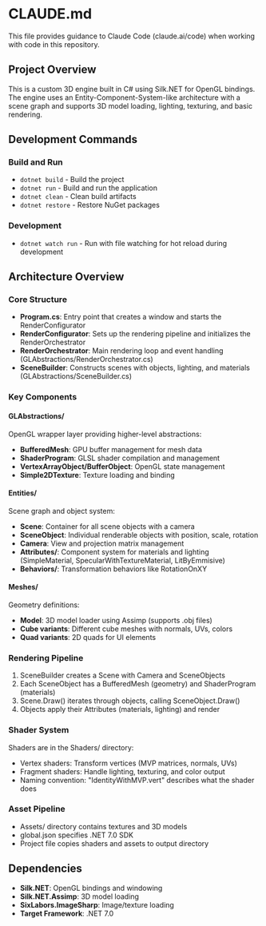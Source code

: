 # CLAUDE.md

This file provides guidance to Claude Code (claude.ai/code) when working with code in this repository.

## Project Overview

This is a custom 3D engine built in C# using Silk.NET for OpenGL bindings. The engine uses an Entity-Component-System-like architecture with a scene graph and supports 3D model loading, lighting, texturing, and basic rendering.

## Development Commands

### Build and Run
- `dotnet build` - Build the project
- `dotnet run` - Build and run the application
- `dotnet clean` - Clean build artifacts
- `dotnet restore` - Restore NuGet packages

### Development
- `dotnet watch run` - Run with file watching for hot reload during development

## Architecture Overview

### Core Structure
- **Program.cs**: Entry point that creates a window and starts the RenderConfigurator
- **RenderConfigurator**: Sets up the rendering pipeline and initializes the RenderOrchestrator
- **RenderOrchestrator**: Main rendering loop and event handling (GLAbstractions/RenderOrchestrator.cs)
- **SceneBuilder**: Constructs scenes with objects, lighting, and materials (GLAbstractions/SceneBuilder.cs)

### Key Components

#### GLAbstractions/
OpenGL wrapper layer providing higher-level abstractions:
- **BufferedMesh**: GPU buffer management for mesh data
- **ShaderProgram**: GLSL shader compilation and management
- **VertexArrayObject/BufferObject**: OpenGL state management
- **Simple2DTexture**: Texture loading and binding

#### Entities/
Scene graph and object system:
- **Scene**: Container for all scene objects with a camera
- **SceneObject**: Individual renderable objects with position, scale, rotation
- **Camera**: View and projection matrix management
- **Attributes/**: Component system for materials and lighting (SimpleMaterial, SpecularWithTextureMaterial, LitByEmmisive)
- **Behaviors/**: Transformation behaviors like RotationOnXY

#### Meshes/
Geometry definitions:
- **Model**: 3D model loader using Assimp (supports .obj files)
- **Cube variants**: Different cube meshes with normals, UVs, colors
- **Quad variants**: 2D quads for UI elements

### Rendering Pipeline
1. SceneBuilder creates a Scene with Camera and SceneObjects
2. Each SceneObject has a BufferedMesh (geometry) and ShaderProgram (materials)
3. Scene.Draw() iterates through objects, calling SceneObject.Draw()
4. Objects apply their Attributes (materials, lighting) and render

### Shader System
Shaders are in the Shaders/ directory:
- Vertex shaders: Transform vertices (MVP matrices, normals, UVs)
- Fragment shaders: Handle lighting, texturing, and color output
- Naming convention: "IdentityWithMVP.vert" describes what the shader does

### Asset Pipeline
- Assets/ directory contains textures and 3D models
- global.json specifies .NET 7.0 SDK
- Project file copies shaders and assets to output directory

## Dependencies
- **Silk.NET**: OpenGL bindings and windowing
- **Silk.NET.Assimp**: 3D model loading
- **SixLabors.ImageSharp**: Image/texture loading
- **Target Framework**: .NET 7.0
